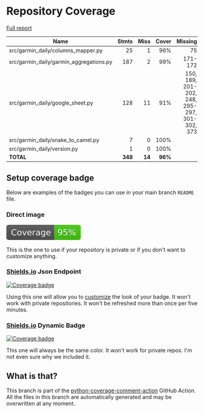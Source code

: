 # Repository Coverage

[Full report](https://htmlpreview.github.io/?https://github.com/andgineer/garmin-daily/blob/python-coverage-comment-action-data/htmlcov/index.html)

| Name                                      |    Stmts |     Miss |   Cover |   Missing |
|------------------------------------------ | -------: | -------: | ------: | --------: |
| src/garmin\_daily/columns\_mapper.py      |       25 |        1 |     96% |        75 |
| src/garmin\_daily/garmin\_aggregations.py |      187 |        2 |     99% |   171-172 |
| src/garmin\_daily/google\_sheet.py        |      128 |       11 |     91% |150, 189, 201-202, 248, 295-297, 301-302, 373 |
| src/garmin\_daily/snake\_to\_camel.py     |        7 |        0 |    100% |           |
| src/garmin\_daily/version.py              |        1 |        0 |    100% |           |
|                                 **TOTAL** |  **348** |   **14** | **96%** |           |


## Setup coverage badge

Below are examples of the badges you can use in your main branch `README` file.

### Direct image

[![Coverage badge](https://raw.githubusercontent.com/andgineer/garmin-daily/python-coverage-comment-action-data/badge.svg)](https://htmlpreview.github.io/?https://github.com/andgineer/garmin-daily/blob/python-coverage-comment-action-data/htmlcov/index.html)

This is the one to use if your repository is private or if you don't want to customize anything.

### [Shields.io](https://shields.io) Json Endpoint

[![Coverage badge](https://img.shields.io/endpoint?url=https://raw.githubusercontent.com/andgineer/garmin-daily/python-coverage-comment-action-data/endpoint.json)](https://htmlpreview.github.io/?https://github.com/andgineer/garmin-daily/blob/python-coverage-comment-action-data/htmlcov/index.html)

Using this one will allow you to [customize](https://shields.io/endpoint) the look of your badge.
It won't work with private repositories. It won't be refreshed more than once per five minutes.

### [Shields.io](https://shields.io) Dynamic Badge

[![Coverage badge](https://img.shields.io/badge/dynamic/json?color=brightgreen&label=coverage&query=%24.message&url=https%3A%2F%2Fraw.githubusercontent.com%2Fandgineer%2Fgarmin-daily%2Fpython-coverage-comment-action-data%2Fendpoint.json)](https://htmlpreview.github.io/?https://github.com/andgineer/garmin-daily/blob/python-coverage-comment-action-data/htmlcov/index.html)

This one will always be the same color. It won't work for private repos. I'm not even sure why we included it.

## What is that?

This branch is part of the
[python-coverage-comment-action](https://github.com/marketplace/actions/python-coverage-comment)
GitHub Action. All the files in this branch are automatically generated and may be
overwritten at any moment.